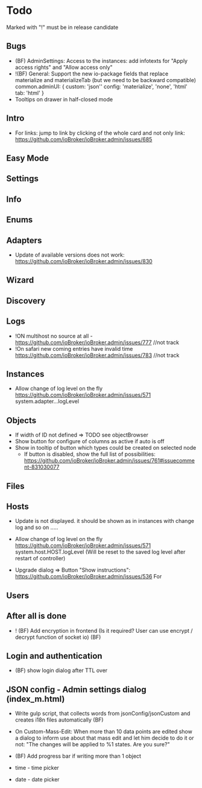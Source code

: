 # Todo

Marked with "!" must be in release candidate

## Bugs
- (BF) AdminSettings: Access to the instances: add infotexts for "Apply access rights" and "Allow access only"
- !(BF) General: Support the new io-package fields that replace materialize and materializeTab (but we need to be backward compatible)
  common.adminUI: {
    custom: 'json''
    config: 'materialize', 'none', 'html'
    tab: 'html'
  }
- Tooltips on drawer in half-closed mode  

## Intro
- For links: jump to link by clicking of the whole card and not only link: https://github.com/ioBroker/ioBroker.admin/issues/685

## Easy Mode

## Settings

## Info

## Enums

## Adapters
- Update of available versions does not work: https://github.com/ioBroker/ioBroker.admin/issues/830


## Wizard

## Discovery
## Logs
- !ON multihost no source at all - https://github.com/ioBroker/ioBroker.admin/issues/777 //not track
- !On safari new coming entries have invalid time https://github.com/ioBroker/ioBroker.admin/issues/783 //not track

## Instances
- Allow change of log level on the fly https://github.com/ioBroker/ioBroker.admin/issues/571 system.adapter.<adaptername>.<instance>.logLevel

## Objects
- If width of ID not defined => TODO see objectBrowser
- Show button for configure of columns as active if auto is off
- Show in tooltip of button which types could be created on selected node
  - If button is disabled, show the full list of possibilities: https://github.com/ioBroker/ioBroker.admin/issues/761#issuecomment-831030077

## Files

## Hosts
- Update is not displayed. it should be shown as in instances with change log and so on .....

- Allow change of log level on the fly https://github.com/ioBroker/ioBroker.admin/issues/571 system.host.HOST.logLevel (Will be reset to the saved log level after restart of controller)

- Upgrade dialog => Button "Show instructions": https://github.com/ioBroker/ioBroker.admin/issues/536
For 


## Users

## After all is done
- ! (BF) Add encryption in frontend (Is it required? User can use encrypt / decrypt function of socket io) (BF)

## Login and authentication
- (BF) show login dialog after TTL over

## JSON config - Admin settings dialog (index_m.html)
- Write gulp script, that collects words from jsonConfig/jsonCustom and creates i18n files automatically (BF)

- On Custom-Mass-Edit: When more than 10 data points are edited show a dialog to inform use about that mass edit and let him decide to do it or not: "The changes will be applied to %1 states. Are you sure?"
- (BF) Add progress bar if writing more than 1 object
- time - time picker
- date - date picker